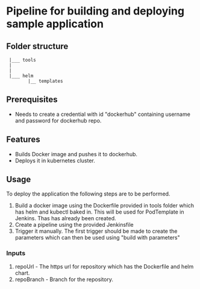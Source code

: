 # Pipeline for building and deploying sample application

## Folder structure
```
 |___ tools
 |
 |
 |___ helm
        |__ templates
```

## Prerequisites
- Needs to create a credential with id "dockerhub" containing username and password for dockerhub repo.

## Features
- Builds Docker image and pushes it to dockerhub.
- Deploys it in kubernetes cluster.

## Usage
To deploy the application the following steps are to be performed.
1. Build a docker image using the Dockerfile provided in tools folder which has helm and kubectl baked in. This will be used for PodTemplate in Jenkins. Thas has already been created.
2. Create a pipeline using the provided Jenkinsfile
3. Trigger it manually. The first trigger should be made to create the parameters which can then be used using "build with parameters"

### Inputs
1. repoUrl    - The https url for repository which has the Dockerfile and helm chart.
2. repoBranch - Branch for the repository.